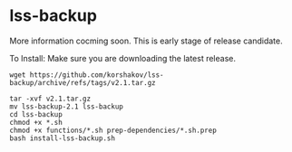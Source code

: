 # lss-backup

More information cocming soon. This is early stage of release candidate.

To Install:
Make sure you are downloading the latest release.
```
wget https://github.com/korshakov/lss-backup/archive/refs/tags/v2.1.tar.gz
```
```
tar -xvf v2.1.tar.gz
mv lss-backup-2.1 lss-backup
cd lss-backup
chmod +x *.sh
chmod +x functions/*.sh prep-dependencies/*.sh.prep
bash install-lss-backup.sh
```
